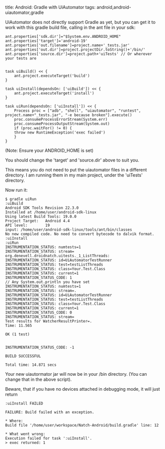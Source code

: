title: Android: Gradle with UiAutomator
tags: android,android-uiautomator,gradle

UiAutomator does not directly support Gradle as yet, but you can get it to work with this gradle build file, calling in the ant file in your sdk:

	ant.properties['sdk.dir']="$System.env.ANDROID_HOME"
	ant.properties['target']='android-19'
	ant.properties['out.filename']=project.name+'_tests.jar'
	ant.properties['out.dir']=project.projectDir.toString()+'/bin/'
	ant.properties['source.dir']=project.path+'uiTests' // Or wherever your tests are


	task uiBuild() << {
		ant.project.executeTarget('build')
	}

	task uiInstall(dependsOn: ['uiBuild']) << {
		ant.project.executeTarget('install')
	}

	task uiRun(dependsOn: ['uiInstall']) << {
	    Process proc = ["adb", "shell", "uiautomator", "runtest", project.name+"_tests.jar", "-e because broken"].execute()
	    proc.consumeProcessErrorStream(System.err)
	    proc.consumeProcessOutputStream(System.out)
	    if (proc.waitFor() != 0) {
		throw new RuntimeException('exec failed')
	    }
	}

(Note: Ensure your ANDROID_HOME is set)

You should change the 'target' and 'source.dir' above to suit you.

This means you do not need to put the uiautomator files in a different directory. I am running them in my main project, under the 'uiTests' directory.

Now run it:

	$ gradle uiRun
	:uiBuild
	Android SDK Tools Revision 22.3.0
	Installed at /home/user/android-sdk-linux
	Using latest Build Tools: 19.0.0
	Project Target:   Android 4.4
	API level:        19
	input: /home/user/android-sdk-linux/tools/ant/bin/classes
	No new compiled code. No need to convert bytecode to dalvik format.
	:uiInstall
	:uiRun
	INSTRUMENTATION_STATUS: numtests=1
	INSTRUMENTATION_STATUS: stream=
	org.denevell.droidnatch.uitests._1_ListThreads:
	INSTRUMENTATION_STATUS: id=UiAutomatorTestRunner
	INSTRUMENTATION_STATUS: test=testListThreads
	INSTRUMENTATION_STATUS: class=Your.Test.Class
	INSTRUMENTATION_STATUS: current=1
	INSTRUMENTATION_STATUS_CODE: 1
	// Any System.out.println you have set
	INSTRUMENTATION_STATUS: numtests=1
	INSTRUMENTATION_STATUS: stream=.
	INSTRUMENTATION_STATUS: id=UiAutomatorTestRunner
	INSTRUMENTATION_STATUS: test=testListThreads
	INSTRUMENTATION_STATUS: class=Your.Test.Class
	INSTRUMENTATION_STATUS: current=1
	INSTRUMENTATION_STATUS_CODE: 0
	INSTRUMENTATION_STATUS: stream=
	Test results for WatcherResultPrinter=.
	Time: 11.565

	OK (1 test)


	INSTRUMENTATION_STATUS_CODE: -1

	BUILD SUCCESSFUL

	Total time: 14.871 secs

Your new uiautormator jar will now be in your /bin directory. (You can change that in the above script).

Beware, that if you have no devices attached in debugging mode, it will just return

	:uiInstall FAILED

	FAILURE: Build failed with an exception.

	* Where:
	Build file '/home/user/workspace/Natch-Android/build.gradle' line: 12

	* What went wrong:
	Execution failed for task ':uiInstall'.
	> exec returned: 1

